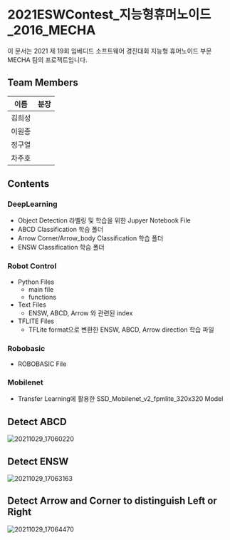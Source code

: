 # 2021ESWContest_지능형휴머노이드_2016_MECHA
이 문서는 2021 제 19회 임베디드 소프트웨어 경진대회 지능형 휴머노이드 부문 MECHA 팀의 프로젝트입니다.


## Team Members
이름|분장
---|---
김희성|
이원종|
정구열|
차주호|

## Contents
### DeepLearning
  - Object Detection 라벨링 및 학습을 위한 Jupyer Notebook File
  - ABCD Classification 학습 폴더
  - Arrow Corner/Arrow_body Classification 학습 폴더
  - ENSW Classification 학습 폴더

### Robot Control
  - Python Files
    - main file
    - functions
  - Text Files
    - ENSW, ABCD, Arrow 와 관련된 index
  - TFLITE Files
    - TFLite format으로 변환한 ENSW, ABCD, Arrow direction 학습 파일

### Robobasic
  - ROBOBASIC File

### Mobilenet
  - Transfer Learning에 활용한 SSD_Mobilenet_v2_fpmlite_320x320 Model
  




## Detect ABCD
![20211029_17060220](https://user-images.githubusercontent.com/88422973/140038283-30813b91-fbaf-4c36-a96c-29fc6d38476a.png)


## Detect ENSW
![20211029_17063163](https://user-images.githubusercontent.com/88422973/140038288-dc42762e-7c5b-4d8d-ae33-6a946547795a.png)


## Detect Arrow and Corner to distinguish Left or Right
![20211029_17064470](https://user-images.githubusercontent.com/88422973/140038278-5e73de91-0095-4e56-9f5a-e81704d7a5d2.png)
